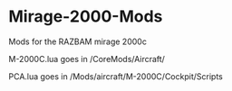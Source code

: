 # Mirage-2000-Mods
Mods for the RAZBAM mirage 2000c


M-2000C.lua goes in <DCS directory>/CoreMods/Aircraft/
  
  
PCA.lua goes in <DCS directory>/Mods/aircraft/M-2000C/Cockpit/Scripts
